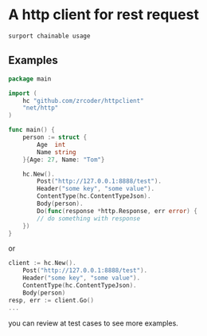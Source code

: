 # A http client for rest request

 `surport chainable usage`

## Examples

```go
package main

import (
	hc "github.com/zrcoder/httpclient"
	"net/http"
)

func main() {
	person := struct {
		Age  int
		Name string
	}{Age: 27, Name: "Tom"}

	hc.New().
		Post("http://127.0.0.1:8888/test").
		Header("some key", "some value").
		ContentType(hc.ContentTypeJson).
		Body(person).
		Do(func(response *http.Response, err error) {
		// do something with response
	})
}
```

or

```go
client := hc.New().
    Post("http://127.0.0.1:8888/test").
    Header("some key", "some value").
    ContentType(hc.ContentTypeJson).
    Body(person)
resp, err := client.Go()
...
```

you can review at test cases to see more examples.